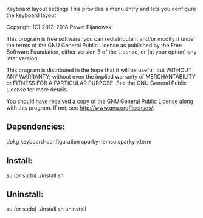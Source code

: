 Keyboard layout settings
This provides a menu entry and lets you configure the keyboard layout

Copyright (C) 2013-2018 Paweł Pijanowski

This program is free software: you can redistribute it and/or modify
it under the terms of the GNU General Public License as published by
the Free Software Foundation, either version 3 of the License, or
(at your option) any later version.

This program is distributed in the hope that it will be useful,
but WITHOUT ANY WARRANTY; without even the implied warranty of
MERCHANTABILITY or FITNESS FOR A PARTICULAR PURPOSE.  See the
GNU General Public License for more details.

You should have received a copy of the GNU General Public License
along with this program.  If not, see <http://www.gnu.org/licenses/>.

Dependencies:
-------------
dpkg
keyboard-configuration
sparky-remsu
sparky-xterm

Install:
-------------
su (or sudo) 
./install.sh

Uninstall:
-------------
su (or sudo)
./install.sh uninstall
